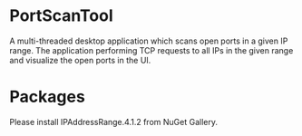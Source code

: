 # PortScanTool
 A multi-threaded desktop application which scans open ports in a given IP range. The application performing TCP requests to all IPs in the given range and visualize the open ports in the UI.

# Packages
Please install IPAddressRange.4.1.2 from NuGet Gallery.
